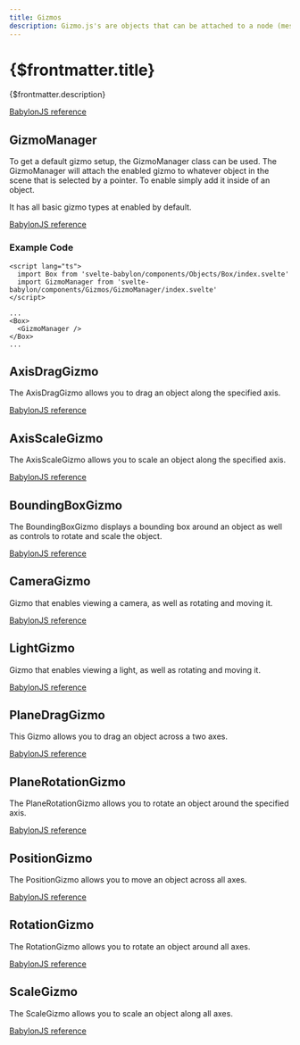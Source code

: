 ```yaml
---
title: Gizmos
description: Gizmo.js's are objects that can be attached to a node (mesh, bone, transform) to provide interaction. The GizmoManager and BoundingBox gizmo work with mesh. Whereas Position, scale and rotation gizmos are also usable with TransformNodes and Bones.
---
```


# {$frontmatter.title}

{$frontmatter.description}

[BabylonJS reference](https://doc.babylonjs.com/divingDeeper/mesh/gizmo)

## GizmoManager

To get a default gizmo setup, the GizmoManager class can be used. The GizmoManager will attach the enabled gizmo to whatever object in the scene that is selected by a pointer. To enable simply add it inside of an object.

It has all basic gizmo types at enabled by default.

[BabylonJS reference](https://doc.babylonjs.com/divingDeeper/mesh/gizmo#gizmomanager)

### Example Code

```svelte
<script lang="ts">
  import Box from 'svelte-babylon/components/Objects/Box/index.svelte'
  import GizmoManager from 'svelte-babylon/components/Gizmos/GizmoManager/index.svelte'
</script>

...
<Box>
  <GizmoManager />
</Box>
...
```

## AxisDragGizmo

The AxisDragGizmo allows you to drag an object along the specified axis.

[BabylonJS reference](https://doc.babylonjs.com/divingDeeper/mesh/gizmo#position-scale-and-rotation-gizmos)

## AxisScaleGizmo

The AxisScaleGizmo allows you to scale an object along the specified axis.

[BabylonJS reference](https://doc.babylonjs.com/divingDeeper/mesh/gizmo#position-scale-and-rotation-gizmos)

## BoundingBoxGizmo

The BoundingBoxGizmo displays a bounding box around an object as well as controls to rotate and scale the object.

[BabylonJS reference](https://doc.babylonjs.com/divingDeeper/mesh/gizmo#bounding-box-gizmo)

## CameraGizmo

Gizmo that enables viewing a camera, as well as rotating and moving it.

[BabylonJS reference](https://doc.babylonjs.com/typedoc/classes/babylon.cameragizmo)

## LightGizmo

Gizmo that enables viewing a light, as well as rotating and moving it.

[BabylonJS reference](https://doc.babylonjs.com/typedoc/classes/babylon.lightgizmo)

## PlaneDragGizmo

This Gizmo allows you to drag an object across a two axes.

[BabylonJS reference](https://doc.babylonjs.com/typedoc/classes/babylon.planedraggizmo)

## PlaneRotationGizmo

The PlaneRotationGizmo allows you to rotate an object around the specified axis.

[BabylonJS reference](https://doc.babylonjs.com/divingDeeper/mesh/gizmo#position-scale-and-rotation-gizmos)

## PositionGizmo

The PositionGizmo allows you to move an object across all axes.

[BabylonJS reference](https://doc.babylonjs.com/divingDeeper/mesh/gizmo#position-scale-and-rotation-gizmos)

## RotationGizmo

The RotationGizmo allows you to rotate an object around all axes.

[BabylonJS reference](https://doc.babylonjs.com/divingDeeper/mesh/gizmo#position-scale-and-rotation-gizmos)

## ScaleGizmo

The ScaleGizmo allows you to scale an object along all axes.

[BabylonJS reference](https://doc.babylonjs.com/divingDeeper/mesh/gizmo#position-scale-and-rotation-gizmos)
